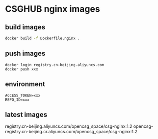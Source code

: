 # CSGHUB nginx images

## build images
```bash
docker build -f Dockerfile.nginx .
```

## push images
```
docker login registry.cn-beijing.aliyuncs.com
docker push xxx
```
## environment
```
ACCESS_TOKEN=xxx
REPO_ID=xxx
```
## latest images
registry.cn-beijing.aliyuncs.com/opencsg_space/csg-nginx:1.2
opencsg-registry.cn-beijing.cr.aliyuncs.com/opencsg_space/csg-nginx:1.2


